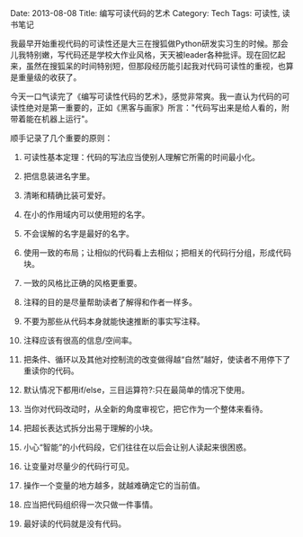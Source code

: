 Date: 2013-08-08
Title: 编写可读代码的艺术
Category: Tech
Tags: 可读性, 读书笔记

我最早开始重视代码的可读性还是大三在搜狐做Python研发实习生的时候。那会儿我特别嫩，写代码还是学校大作业风格，天天被leader各种批评。现在回忆起来，虽然在搜狐呆的时间特别短，但那段经历能引起我对代码可读性的重视，也算是重量级的收获了。

今天一口气读完了《编写可读性代码的艺术》，感觉非常爽。我一直认为代码的可读性绝对是第一重要的，正如《黑客与画家》所言："代码写出来是给人看的，附带着能在机器上运行"。


顺手记录了几个重要的原则：

1. 可读性基本定理：代码的写法应当使别人理解它所需的时间最小化。

2. 把信息装进名字里。

3. 清晰和精确比装可爱好。

4. 在小的作用域内可以使用短的名字。

5. 不会误解的名字是最好的名字。

6. 使用一致的布局；让相似的代码看上去相似；把相关的代码行分组，形成代码块。

7. 一致的风格比正确的风格更重要。

8. 注释的目的是尽量帮助读者了解得和作者一样多。

9. 不要为那些从代码本身就能快速推断的事实写注释。

10. 注释应该有很高的信息/空间率。

11. 把条件、循环以及其他对控制流的改变做得越“自然”越好，使读者不用停下了重读你的代码。

12. 默认情况下都用if/else，三目运算符?:只在最简单的情况下使用。

13. 当你对代码改动时，从全新的角度审视它，把它作为一个整体来看待。

14. 把超长表达式拆分出易于理解的小块。

15. 小心“智能”的小代码段，它们往往在以后会让别人读起来很困惑。

16. 让变量对尽量少的代码行可见。

17. 操作一个变量的地方越多，就越难确定它的当前值。

18. 应当把代码组织得一次只做一件事情。

19. 最好读的代码就是没有代码。











